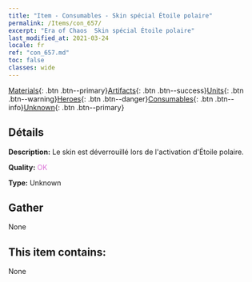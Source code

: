 ```yaml
---
title: "Item - Consumables - Skin spécial Étoile polaire"
permalink: /Items/con_657/
excerpt: "Era of Chaos  Skin spécial Étoile polaire"
last_modified_at: 2021-03-24
locale: fr
ref: "con_657.md"
toc: false
classes: wide
---
```

 [Materials](/fr/Items/){: .btn .btn--primary}[Artifacts](/fr/Items/Artifacts/){: .btn .btn--success}[Units](/fr/Items/Units/){: .btn .btn--warning}[Heroes](/fr/Items/Heroes/){: .btn .btn--danger}[Consumables](/fr/Items/Consumables/){: .btn .btn--info}[Unknown](/fr/Items/Unknown/){: .btn .btn--primary}

## Détails
 **Description:** Le skin est déverrouillé lors de l'activation d'Étoile polaire.

 **Quality:** <span style="color: #DA70D6">OK</span>

 **Type:** Unknown

## Gather

  None

## This item contains:

  None

